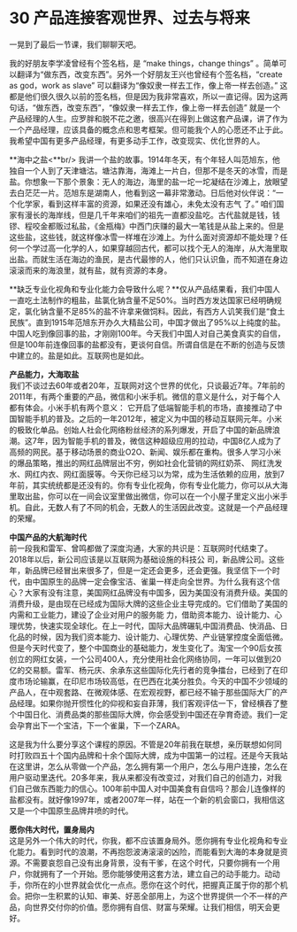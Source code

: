 # 30 产品连接客观世界、过去与将来

一晃到了最后一节课，我们聊聊天吧。

我的好朋友李学凌曾经有个签名档，是 “make things，change things” 。简单可以翻译为“做东西，改变东西”。另外一个好朋友王兴也曾经有个签名档，“create as god，work as slave” 可以翻译为“像奴隶一样去工作，像上帝一样去创造。” 这都是他们很久很久以前的签名档，但是因为我非常喜欢，所以一直记得。因为这两句话，“做东西，改变东西”，“像奴隶一样去工作，像上帝一样去创造” 就是一个产品经理的人生。应罗胖和脱不花之邀，很高兴在得到上做这套产品课，讲了作为一个产品经理，应该具备的概念点和思考框架。但可能我个人的心愿还不止于此。我希望中国有更多产品经理，有更多动手工作，改变现实、优化世界的人。

**海中之盐<**br/>
我讲一个盐的故事。1914年冬天，有个年轻人叫范旭东，他独自一个人到了天津塘沽。塘沽靠海，海滩上一片白，但那不是冬天的冰雪，而是盐。你想象一下那个景象：无人的海边，海里的盐一坨一坨凝结在沙滩上，放眼望去白茫茫一片。范旭东是湖南人，他看到这一幕非常激动。日后他对伙伴说：“一个化学家，看到这样丰富的资源，如果还没有雄心，未免太没有志气 了。” 咱们国家有漫长的海岸线，但是几千年来咱们的祖先一直都没盐吃。古代盐就是钱，钱镠、程咬金都贩过私盐，《金瓶梅》中西门庆赚的最大一笔钱是从盐上来的。但是这些盐，这些钱，就这样像冰雪一样堆在沙滩上。为什么面对资源却不能处理？任何一个学过高一化学的人，如果穿越回古代，都可以找个无人的海岸，从大海里取出盐。而就生活在海边的渔民，是古代最惨的人，他们只认识鱼，而不知道在身边滚滚而来的海浪里，就有盐，就有资源的本身。

**缺乏专业化视角和专业化能力会导致什么呢？**仅从产品结果看，我们中国人一直吃土法制作的粗盐，盐氯化钠含量不足50%。当时西方发达国家已经明确规定，氯化钠含量不足85%的盐不许拿来做饲料。因此，有西方人讥笑我们是“食土民族”。直到1915年范旭东开办久大精盐公司，中国才做出了95%以上纯度的盐。中国人吃到像回事的盐，才刚刚100年。今天我们中国人对自己美食真实的自信，但是100年前连像回事的盐都没有，更谈何自信。所谓自信是在不断的创造与反馈中建立的。盐是如此。互联网也是如此。

**产品能力，大海取盐**<br/>
我们不谈过去60年或者20年，互联网对这个世界的优化，只谈最近7年。7年前的2011年，有两个重要的产品，微信和小米手机。微信的意义是什么，对于每个人都有体会。小米手机有两个意义： 它开启了低端智能手机的市场，直接推动了中国智能手机的普及。之后的一年2012年，被定义为中国的移动互联网元年。小米的极致化单品。创始人社会化网络粉丝经济的系列爆发，开启了中国的新品牌浪潮。这7年，因为智能手机的普及，微信这种超级应用的拉动，中国8亿人成为了高频的网民。基于移动场景的商业O2O、新闻、娱乐都在重构。很多人学习小米的爆品策略，推出的网红品牌层出不穷，例如社会化营销的网红奶茶、 网红洗发水、网红内衣、网红面膜等。今天你已经习以为常，成为生活依赖的应用，放到7年前，其实统统都是还没有的。你有专业化视角，你有专业化能力，你可以从大海里取出盐，你可以在一间会议室里做出微信，你可以在一个小屋子里定义出小米手机。自此，无数人有了不同的机会，无数人的生活因此改变。这就是一个产品经理的荣耀。

**中国产品的大航海时代**<br/>
前一段我和雷军、曾鸣都做了深度沟通，大家的共识是：互联网时代结束了。2018年以后，新公司应该是以互联网为基础设施的科技公 司，新品牌公司。这些年，新品牌已经冒出来很多了，但是一定还会更多，还会更强。我坚信下一个时代，由中国原生的品牌一定会像宝洁、雀巢一样走向全世界。为什么我有这个信心？大家有没有注意，美国网红品牌没有中国多，因为美国没有消费升级。美国的消费升级，是由现在已经成为国际大牌的这些企业主导完成的。它们借助了美国的内需和工业能力，建设了企业对用户的服务能 力，借助资本能力、设计能力、心理优势，快速实现全球化。在上一时代，国际大品牌碾轧中国消费品、快消品、日化品的时候，因为我们资本能力、设计能力、心理优势、产业链掌控度全面低微。但是今天时代变了，整个中国商业的基础能力，发生变化了。淘宝一个90后女孩创立的网红女装，一个公司400人，充分使用社会化网络协同，一年可以做到20亿的交易额。雷军、杨元庆、余承东这些国际化先行者的竞争擂台，已经到了在印度市场论输赢，在印尼市场较高低，在巴西在北美分胜负。今天的中国不少领域的产品人，在中观套路、在微观体感、在宏观视野，都已经不输于那些国际大厂的产品经理。如果你抛开惯性化的仰视和妄自菲薄，我们客观评估一下，曾经横吞了整个中国日化、消费品类的那些国际大牌，你会感受到中国还在孕育奇迹。我们一定会孕育出下一个宝洁，下一个雀巢，下一个ZARA。

这是我为什么要分享这个课程的原因。不管是20年前我在联想，亲历联想如何同时打败四五十个国内品牌和十余个国际大牌，成为中国第一的过程。还是今天我站在这里讲，怎么从零做一个产品，怎么拥有第一个用户，怎么与用户连接，怎么在用户驱动里迭代。20多年来，我从来都没有改变过，对我们自己的创造力，对我们自己做东西能力的信心。100年前中国人对中国美食有自信吗？那会儿连像样的盐都没有。就好像1997年，或者2007年一样，站在一个新的机会窗口，我相信这又是一个中国原生品牌井喷的时代。

**愿你伟大时代，置身局内**<br/>这是另外一个伟大的时代，你我，都不应该置身局外。愿你拥有专业化视角和专业化能力。看到时代的浪潮，不再抱怨波涛滚滚的凶险，而能看到大海的本身就是资源。不需要哀怨自己没有出身背景，没有干爹，在这个时代，只要你拥有一个用户，你就拥有了一个开始。愿你能够使用这套方法，建立自己的动手能力。动动手，你所在的小世界就会优化一点点。愿你在这个时代，把握真正属于你的那个机会。把你一生积累的认知、审美、好恶全部用上，为这个世界提供一个不一样的产品，向世界交付你的价值。愿你拥有自信、财富与荣耀。让我们相信，明天会更好。